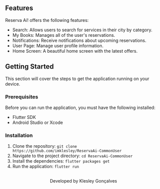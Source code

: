 
## Features

Reserva Aí! offers the following features:

- Search: Allows users to search for services in their city by category.
- My Books: Manages all of the user's reservations.
- Notifications: Receive notifications about upcoming reservations.
- User Page: Manage user profile information.
- Home Screen: A beautiful home screen with the latest offers.  
  
## Getting Started

This section will cover the steps to get the application running on your device.

### Prerequisites

Before you can run the application, you must have the following installed:

- Flutter SDK
- Android Studio or Xcode

### Installation

1. Clone the repository: `git clone https://github.com/imklesley/ReservaAi-CommonUser`
2. Navigate to the project directory: `cd ReservaAi-CommonUser`
3. Install the dependencies: `flutter packages get`
4. Run the application: `flutter run`

##

<p align="center">Developed by <span color="#007DFF" >Klesley Gonçalves</span></p>





